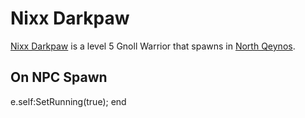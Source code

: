 # Nixx Darkpaw



[Nixx Darkpaw](/npc/2127) is a level 5 Gnoll Warrior that spawns in [North Qeynos](/zone/2).



## On NPC Spawn
  e.self:SetRunning(true);
end